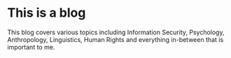 # This is a blog
This blog covers various topics including Information Security, Psychology, Anthropology, Linguistics, Human Rights and everything in-between that is important to me.
